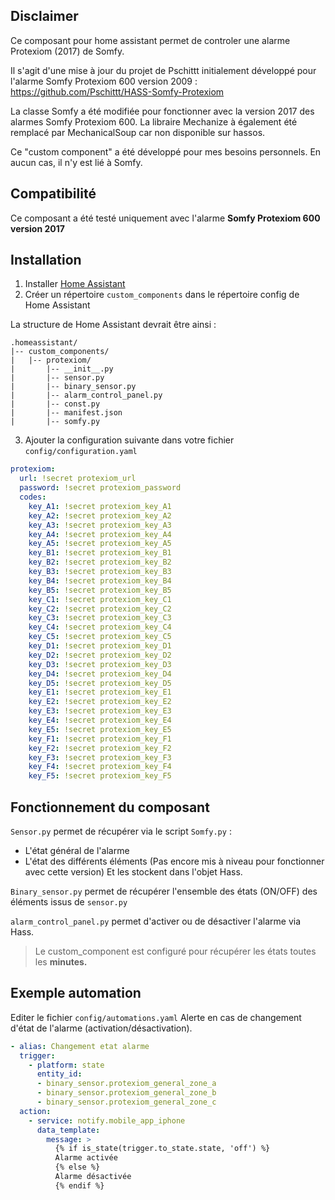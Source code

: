 
  
## Disclaimer

Ce composant pour home assistant permet de controler une alarme Protexiom (2017) de Somfy.

Il s'agit d'une mise à jour du projet de Pschittt initialement développé pour l'alarme Somfy Protexiom 600 version 2009 : 
https://github.com/Pschittt/HASS-Somfy-Protexiom

La classe Somfy a été modifiée pour fonctionner avec la version 2017 des alarmes Somfy Protexiom 600.
La libraire Mechanize à également été remplacé par MechanicalSoup car non disponible sur hassos.

Ce "custom component" a été développé pour mes besoins personnels. En aucun cas, il n'y est lié à Somfy.

## Compatibilité
Ce composant a été testé uniquement avec l'alarme **Somfy Protexiom 600 version 2017**

## Installation

 1. Installer [Home Assistant](https://www.home-assistant.io/)
 2. Créer un répertoire `custom_components` dans le répertoire config de Home Assistant
 
 La structure de Home Assistant devrait être ainsi :

    .homeassistant/
    |-- custom_components/
    |   |-- protexiom/
    |       |-- __init__.py
    |       |-- sensor.py
    |       |-- binary_sensor.py
    |       |-- alarm_control_panel.py
    |       |-- const.py
    |       |-- manifest.json
    |       |-- somfy.py

 3. Ajouter la configuration suivante dans votre fichier `config/configuration.yaml`

```yaml
protexiom:  
  url: !secret protexiom_url
  password: !secret protexiom_password
  codes:
    key_A1: !secret protexiom_key_A1
    key_A2: !secret protexiom_key_A2
    key_A3: !secret protexiom_key_A3
    key_A4: !secret protexiom_key_A4
    key_A5: !secret protexiom_key_A5
    key_B1: !secret protexiom_key_B1
    key_B2: !secret protexiom_key_B2
    key_B3: !secret protexiom_key_B3
    key_B4: !secret protexiom_key_B4
    key_B5: !secret protexiom_key_B5
    key_C1: !secret protexiom_key_C1
    key_C2: !secret protexiom_key_C2
    key_C3: !secret protexiom_key_C3
    key_C4: !secret protexiom_key_C4
    key_C5: !secret protexiom_key_C5
    key_D1: !secret protexiom_key_D1
    key_D2: !secret protexiom_key_D2
    key_D3: !secret protexiom_key_D3
    key_D4: !secret protexiom_key_D4
    key_D5: !secret protexiom_key_D5
    key_E1: !secret protexiom_key_E1
    key_E2: !secret protexiom_key_E2
    key_E3: !secret protexiom_key_E3
    key_E4: !secret protexiom_key_E4
    key_E5: !secret protexiom_key_E5
    key_F1: !secret protexiom_key_F1
    key_F2: !secret protexiom_key_F2
    key_F3: !secret protexiom_key_F3
    key_F4: !secret protexiom_key_F4
    key_F5: !secret protexiom_key_F5
```

## Fonctionnement du composant
`Sensor.py` permet de récupérer via le script `Somfy.py` :
 - L'état général de l'alarme
 - L'état des différents éléments (Pas encore mis à niveau pour fonctionner avec cette version)
Et les stockent dans l'objet Hass.

`Binary_sensor.py` permet de récupérer l'ensemble des états (ON/OFF) des éléments issus de `sensor.py`

`alarm_control_panel.py` permet d'activer ou de désactiver l'alarme via Hass.

> Le custom_component est configuré pour récupérer les états toutes les **minutes.**

## Exemple automation
Editer le fichier `config/automations.yaml`
Alerte en cas de changement d'état de l'alarme (activation/désactivation).
```yaml
- alias: Changement etat alarme
  trigger:
    - platform: state
      entity_id: 
      - binary_sensor.protexiom_general_zone_a
      - binary_sensor.protexiom_general_zone_b
      - binary_sensor.protexiom_general_zone_c
  action:
    - service: notify.mobile_app_iphone
      data_template:
        message: >
          {% if is_state(trigger.to_state.state, 'off') %}
          Alarme activée
          {% else %}
          Alarme désactivée
          {% endif %}
```
